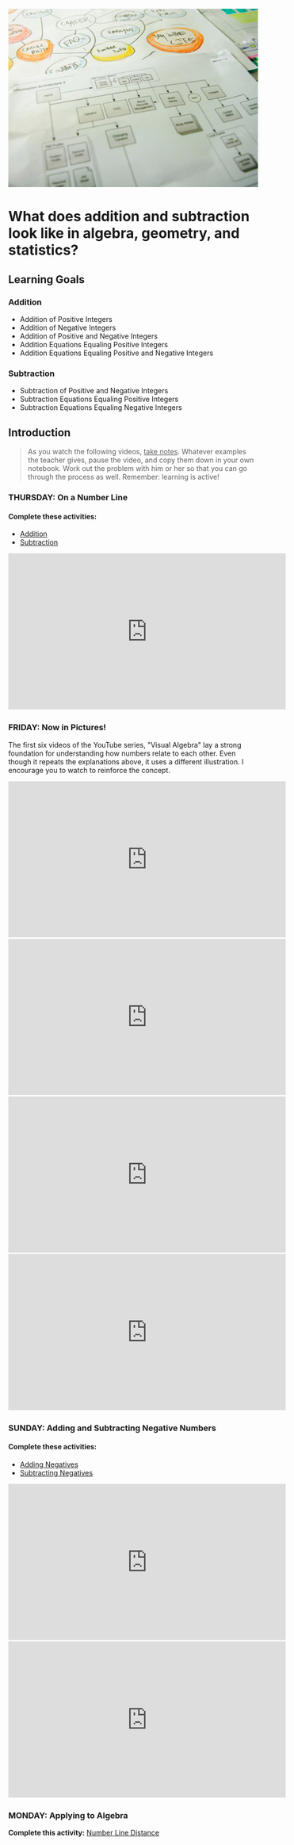 ![Flowchart](images/4853380320_492f9dce63_b.jpg ':class=banner-image')

# What does addition and subtraction look like in algebra, geometry, and statistics?

## Learning Goals

### Addition 

* Addition of Positive Integers
* Addition of Negative Integers
* Addition of Positive and Negative Integers
* Addition Equations Equaling Positive Integers
* Addition Equations Equaling Positive and Negative Integers

### Subtraction

* Subtraction of Positive and Negative Integers
* Subtraction Equations Equaling Positive Integers
* Subtraction Equations Equaling Negative Integers

 

## Introduction

> As you watch the following videos, <u>take notes</u>. Whatever examples the teacher gives, pause the video, and copy them down in your own notebook. Work out the problem with him or her so that you can go through the process as well. Remember: learning is active!



### THURSDAY: On a Number Line

#### Complete these activities:

* [Addition](https://schoolyourself.org/learn/algebra/addition)
* [Subtraction](https://schoolyourself.org/learn/algebra/subtraction)

<iframe width="560" height="315" src="https://www.youtube-nocookie.com/embed/IgNWnYgNujg" title="YouTube video player" frameborder="0" allow="accelerometer; autoplay; clipboard-write; encrypted-media; gyroscope; picture-in-picture" allowfullscreen></iframe>



### FRIDAY: Now in Pictures!

The first six videos of the YouTube series, "Visual Algebra" lay a strong foundation for understanding how numbers relate to each other. Even though it repeats the explanations above, it uses a different illustration. I encourage you to watch to reinforce the concept.

<iframe width="560" height="315" src="https://www.youtube-nocookie.com/embed/COtmrCPw3TA" title="YouTube video player" frameborder="0" allow="accelerometer; autoplay; clipboard-write; encrypted-media; gyroscope; picture-in-picture" allowfullscreen></iframe>

<iframe width="560" height="315" src="https://www.youtube-nocookie.com/embed/HJpJGzg8INA" title="YouTube video player" frameborder="0" allow="accelerometer; autoplay; clipboard-write; encrypted-media; gyroscope; picture-in-picture" allowfullscreen></iframe>

<iframe width="560" height="315" src="https://www.youtube-nocookie.com/embed/pFpxud0bCUk" title="YouTube video player" frameborder="0" allow="accelerometer; autoplay; clipboard-write; encrypted-media; gyroscope; picture-in-picture" allowfullscreen></iframe>

<iframe width="560" height="315" src="https://www.youtube-nocookie.com/embed/TLvEUzSaoOA" title="YouTube video player" frameborder="0" allow="accelerometer; autoplay; clipboard-write; encrypted-media; gyroscope; picture-in-picture" allowfullscreen></iframe>



### SUNDAY: Adding and Subtracting Negative Numbers

#### Complete these activities:

* [Adding Negatives](https://schoolyourself.org/learn/algebra/adding-negatives)
* [Subtracting Negatives](https://schoolyourself.org/learn/algebra/subtracting-negatives)

<iframe width="560" height="315" src="https://www.youtube-nocookie.com/embed/EsYM0wEBiNg" title="YouTube video player" frameborder="0" allow="accelerometer; autoplay; clipboard-write; encrypted-media; gyroscope; picture-in-picture" allowfullscreen></iframe>



<iframe width="560" height="315" src="https://www.youtube-nocookie.com/embed/6XaUsg1wTgM" title="YouTube video player" frameborder="0" allow="accelerometer; autoplay; clipboard-write; encrypted-media; gyroscope; picture-in-picture" allowfullscreen></iframe>

### MONDAY: Applying to Algebra

**Complete this activity:** [Number Line Distance](https://schoolyourself.org/learn/algebra/distance-1d)

